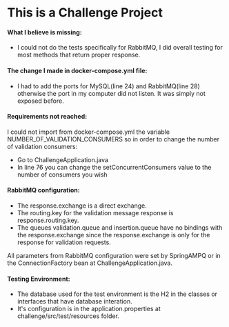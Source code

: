 # This is a Challenge Project
#### What I believe is missing:
- I could not do the tests specifically for RabbitMQ, I did overall testing for most methods that return proper response. 

#### The change I made in docker-compose.yml file:
- I had to add the ports for MySQL(line 24) and RabbitMQ(line 28) otherwise the port in my computer did not listen. It was simply not exposed before.  

#### Requirements not reached:
I could not import from docker-compose.yml the variable NUMBER_OF_VALIDATION_CONSUMERS so in order to change the number of validation consumers:
- Go to ChallengeApplication.java
- In line 76 you can change the setConcurrentConsumers value to the number of consumers you wish

#### RabbitMQ configuration:
- The response.exchange is a direct exchange.
- The routing.key for the validation message response is response.routing.key.
- The queues validation.queue and insertion.queue have no bindings with the response.exchange since the response.exchange is only for the response for validation requests.

All parameters from RabbitMQ configuration were set by SpringAMPQ or in the ConnectionFactory bean at ChallengeApplication.java.

#### Testing Environment:
- The database used for the test environment is the H2 in the classes or interfaces that have database interation.
- It's configuration is in the application.properties at challenge/src/test/resources folder.

